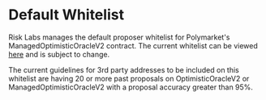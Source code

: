 # Default Whitelist

Risk Labs manages the default proposer whitelist for Polymarket's ManagedOptimisticOracleV2 contract. The current whitelist can be viewed [here](https://polygonscan.com/address/0x9f35885ce8f67a942d7b2f4fbf937987da08c463#readContract#F1) and is subject to change.

The current guidelines for 3rd party addresses to be included on this whitelist are having 20 or more past proposals on OptimisticOracleV2 or ManagedOptimisticOracleV2 with a proposal accuracy greater than 95%.

